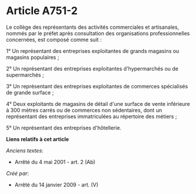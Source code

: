 # Article A751-2

Le collège des représentants des activités commerciales et artisanales, nommés par le préfet après consultation des
organisations professionnelles concernées, est composé comme suit :

1° Un représentant des entreprises exploitantes de grands magasins ou magasins populaires ;

2° Un représentant des entreprises exploitantes d'hypermarchés ou de supermarchés ;

3° Un représentant des entreprises exploitantes de commerces spécialisés de grande surface ;

4° Deux exploitants de magasins de détail d'une surface de vente inférieure à 300 mètres carrés ou de commerces non
sédentaires, dont un représentant des entreprises immatriculées au répertoire des métiers ;

5° Un représentant des entreprises d'hôtellerie.

**Liens relatifs à cet article**

_Anciens textes_:

  - Arrêté du 4 mai 2001 - art. 2 (Ab)

_Créé par_:

  - Arrêté du 14 janvier 2009 - art. (V)

